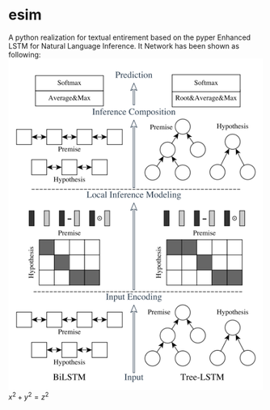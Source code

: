 # esim
A python realization for textual entirement based on the pyper Enhanced LSTM for Natural Language Inference.
It Network has been shown as following:
![Image text](https://github.com/spzhuang/esim/blob/master/%E7%BD%91%E7%BB%9C.png)
$x^2+y^2=z^2$
